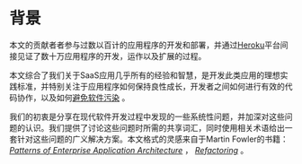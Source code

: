 背景
==========

本文的贡献者者参与过数以百计的应用程序的开发和部署，并通过[Heroku](http://www.heroku.com/)平台间接见证了数十万应用程序的开发，运作以及扩展的过程。

本文综合了我们关于SaaS应用几乎所有的经验和智慧，是开发此类应用的理想实践标准，并特别关注于应用程序如何保持良性成长，开发者之间如何进行有效的代码协作，以及如何[避免软件污染](http://blog.heroku.com/archives/2011/6/28/the_new_heroku_4_erosion_resistance_explicit_contracts/) 。

我们的初衷是分享在现代软件开发过程中发现的一些系统性问题，并加深对这些问题的认识。我们提供了讨论这些问题时所需的共享词汇，同时使用相关术语给出一套针对这些问题的广义解决方案。本文格式的灵感来自于Martin Fowler的书籍： *[Patterns of Enterprise Application Architecture](http://books.google.com/books/about/Patterns_of_enterprise_application_archi.html?id=FyWZt5DdvFkC)* ， *[Refactoring](http://books.google.com/books/about/Refactoring.html?id=1MsETFPD3I0C)* 。
